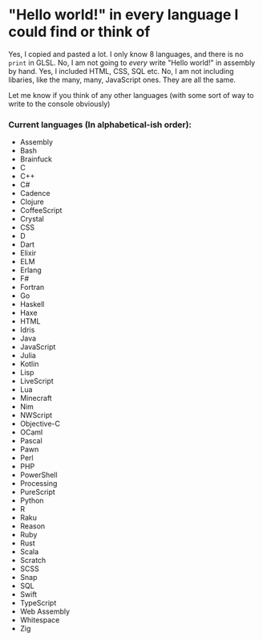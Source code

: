 # "Hello world!" in every language I could find or think of

Yes, I copied and pasted a lot. I only know 8 languages, and there is no `print` in GLSL.
No, I am not going to *every* write "Hello world!" in assembly by hand.
Yes, I included HTML, CSS, SQL etc.
No, I am not including libaries, like the many, many, JavaScript ones. They are all the same.

Let me know if you think of any other languages (with some sort of way to write to the console obviously)

### Current languages (In alphabetical-ish order):
- Assembly
- Bash
- Brainfuck
- C
- C++
- C#
- Cadence
- Clojure
- CoffeeScript
- Crystal
- CSS
- D
- Dart
- Elixir
- ELM
- Erlang
- F#
- Fortran
- Go
- Haskell
- Haxe
- HTML
- Idris
- Java
- JavaScript
- Julia
- Kotlin
- Lisp
- LiveScript
- Lua
- Minecraft
- Nim
- NWScript
- Objective-C
- OCaml
- Pascal
- Pawn
- Perl
- PHP
- PowerShell
- Processing
- PureScript
- Python
- R
- Raku
- Reason
- Ruby
- Rust
- Scala
- Scratch
- SCSS
- Snap
- SQL
- Swift
- TypeScript
- Web Assembly
- Whitespace
- Zig
